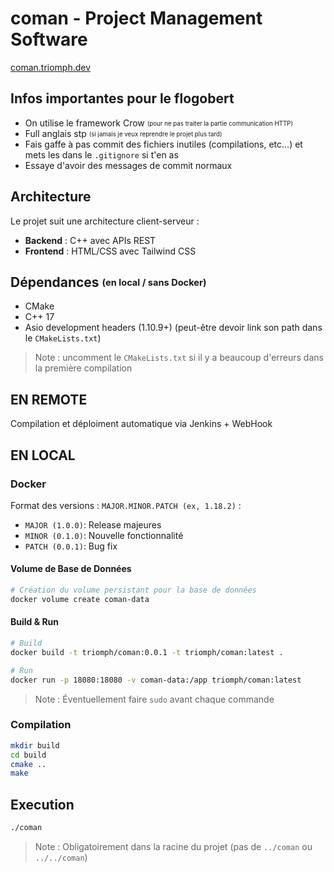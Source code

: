 # coman - Project Management Software

 [coman.triomph.dev](coman.triomph.dev)

## Infos importantes pour le flogobert
- On utilise le framework Crow <sub><sup>(pour ne pas traiter la partie communication HTTP)</sup></sub>
- Full anglais stp <sub><sup>(si jamais je veux reprendre le projet plus tard)</sup></sub>
- Fais gaffe à pas commit des fichiers inutiles (compilations, etc...) et mets les dans le `.gitignore` si t'en as
- Essaye d'avoir des messages de commit normaux


## Architecture
Le projet suit une architecture client-serveur :
- **Backend** : C++ avec APIs REST
- **Frontend** : HTML/CSS avec Tailwind CSS

## Dépendances <sub><sup>(en local / sans Docker)</sup></sub>
- CMake
- C++ 17 
- Asio development headers (1.10.9+) (peut-être devoir link son path dans le `CMakeLists.txt`)

> Note : uncomment le `CMakeLists.txt` si il y a beaucoup d'erreurs dans la première compilation


## EN REMOTE
Compilation et déploiment automatique via Jenkins + WebHook

## EN LOCAL
### Docker
Format des versions : `MAJOR.MINOR.PATCH (ex, 1.18.2)` :
- `MAJOR (1.0.0)`: Release majeures <br>
- `MINOR (0.1.0)`: Nouvelle fonctionnalité <br>
- `PATCH (0.0.1)`: Bug fix

#### Volume de Base de Données
```bash
# Création du volume persistant pour la base de données
docker volume create coman-data
```

#### Build & Run
```bash
# Build
docker build -t triomph/coman:0.0.1 -t triomph/coman:latest .

# Run
docker run -p 18080:18080 -v coman-data:/app triomph/coman:latest
```

> Note : Éventuellement faire `sudo` avant chaque commande


### Compilation
```bash
mkdir build
cd build
cmake ..
make
```

## Execution
```bash
./coman
```

> Note : Obligatoirement dans la racine du projet (pas de `../coman` ou `../../coman`)
